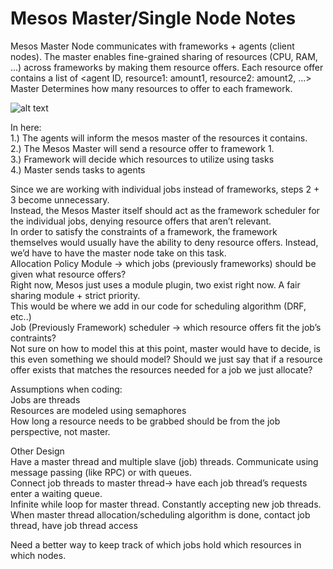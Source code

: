 # Mesos Master/Single Node Notes
Mesos Master Node communicates with frameworks + agents (client nodes). 
The master enables fine-grained sharing of resources (CPU, RAM, …) across frameworks by making them resource offers. Each resource offer contains a list of <agent ID, resource1: amount1, resource2: amount2, ...>   
Master Determines how many resources to offer to each framework.

![alt text](http://mesos.apache.org/assets/img/documentation/architecture-example.jpg)

In here:   
1.) The agents will inform the mesos master of the resources it contains.  
2.) The Mesos Master will send a resource offer to framework 1.  
3.) Framework will decide which resources to utilize using tasks  
4.) Master sends tasks to agents  

Since we are working with individual jobs instead of frameworks, steps 2 + 3 become unnecessary.  
Instead, the Mesos Master itself should act as the framework scheduler for the individual jobs, denying resource offers that aren’t relevant.   
In order to satisfy the constraints of a framework, the framework themselves would usually have the ability to deny resource offers. Instead, we’d have to have the master node take on this task.  
Allocation Policy Module -> which jobs (previously frameworks) should be given what resource offers?  
Right now, Mesos just uses a module plugin, two exist right now. A fair sharing module + strict priority.  
This would be where we add in our code for scheduling algorithm (DRF, etc..)  
Job (Previously Framework) scheduler -> which resource offers fit the job’s contraints?   
Not sure on how to model this at this point, master would have to decide, is this even something we should model? Should we just say that if a resource offer exists that matches the resources needed for a job we just allocate?  

Assumptions when coding:   
Jobs are threads  
Resources are modeled using semaphores  
How long a resource needs to be grabbed should be from the job perspective, not master.  

Other Design  
Have a master thread and multiple slave (job) threads. Communicate using message passing (like RPC) or with queues.   
Connect job threads to master thread-> have each job thread’s requests enter a waiting queue.  
Infinite while loop for master thread. Constantly accepting new job threads.   
When master thread allocation/scheduling algorithm is done, contact job thread, have job thread access   

Need a better way to keep track of which jobs hold which resources in which nodes.
